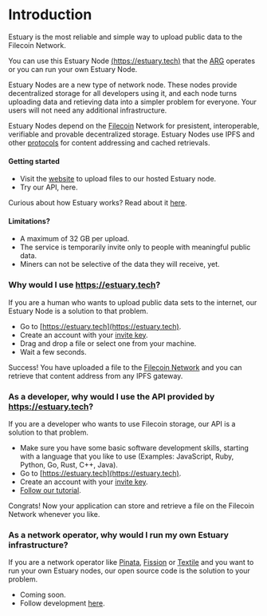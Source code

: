 # Introduction

Estuary is the most reliable and simple way to upload public data to the Filecoin Network.

You can use this Estuary Node [(https://estuary.tech)](https://estuary.tech) that the [ARG](https://arg.protocol.ai) operates or you can run your own Estuary Node.

Estuary Nodes are a new type of network node. These nodes provide decentralized storage for all developers using it, and each node turns uploading data and retieving data into a simpler problem for everyone. Your users will not need any additional infrastructure.

Estuary Nodes depend on the [Filecoin](https://filecoin.io) Network for presistent, interoperable, verifiable and provable decentralized storage. Estuary Nodes use IPFS and other [protocols](https://github.com/application-research/estuary/blob/master/main.go) for content addressing and cached retrievals.

#### Getting started

- Visit the [website](https://estuary.tech) to upload files to our hosted Estuary node.
- Try our API, here.

Curious about how Estuary works? Read about it [here](https://docs.estuary.tech/what-is-estuary).

#### Limitations?

- A maximum of 32 GB per upload.
- The service is temporarily invite only to people with meaningful public data.
- Miners can not be selective of the data they will receive, yet.

### Why would I use https://estuary.tech?

If you are a human who wants to upload public data sets to the internet, our Estuary Node is a solution to that problem.

- Go to [https://estuary.tech](https://estuary.tech).
- Create an account with your [invite key](https://docs.estuary.tech/get-invite-key).
- Drag and drop a file or select one from your machine.
- Wait a few seconds.

Success! You have uploaded a file to the [Filecoin Network](https://filecoin.io) and you can retrieve that content address from any IPFS gateway.

### As a developer, why would I use the API provided by https://estuary.tech?

If you are a developer who wants to use Filecoin storage, our API is a solution to that problem.

- Make sure you have some basic software development skills, starting with a language that you like to use (Examples: JavaScript, Ruby, Python, Go, Rust, C++, Java).
- Go to [https://estuary.tech](https://estuary.tech).
- Create an account with your [invite key](https://docs.estuary.tech/get-invite-key).
- [Follow our tutorial](https://docs.estuary.tech/tutorial-get-an-api-key).

Congrats! Now your application can store and retrieve a file on the Filecoin Network whenever you like.

### As a network operator, why would I run my own Estuary infrastructure?

If you are a network operator like [Pinata](https://pinata.cloud), [Fission](https://fission.codes/) or [Textile](https://www.textile.io/) and you want to run your own Estuary nodes, our open source code is the solution to your problem.

- Coming soon.
- Follow development [here](https://github.com/application-research/estuary).
